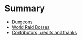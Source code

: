 # Summary

- [Dungeons](./Dungeons.md)
- [World Raid Bosses](./WorldRaidBosses.md)
- [Contributors, credits and thanks](./Contributors.md)
